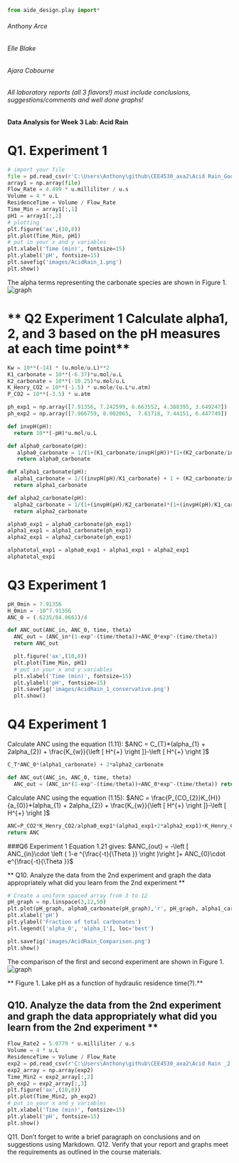 ```python
from aide_design.play import*
```
###### Anthony Arce
###### Elle Blake
###### Ajara Cobourne

###### All laboratory reports (all 3 flavors!) must include conclusions, suggestions/comments and well done graphs!

#### **Data Analysis for Week 3 Lab: Acid Rain**
# **Q1. Experiment 1**
```python
# import your file
file = pd.read_csv(r'C:\Users\Anthony\github\CEE4530_axa2\Acid Rain_Good Data.csv') # the second experiment, I'm calling it #1 since we're treating it as #1 for analysis
array1 = np.array(file)
Flow_Rate = 4.499 * u.milliliter / u.s
Volume = 4 * u.L
ResidenceTime = Volume / Flow_Rate
Time_Min = array1[:,1]
pH1 = array1[:,2]
# plotting
plt.figure('ax',(10,8))
plt.plot(Time_Min, pH1)
# put in your x and y variables
plt.xlabel('Time (min)', fontsize=15)
plt.ylabel('pH', fontsize=15)
plt.savefig('images/AcidRain_1.png')
plt.show()

```
The alpha terms representing the carbonate species are shown in Figure 1.
 ![graph](images/AcidRain_1.png)

# ** Q2 Experiment 1 Calculate alpha1, 2, and 3 based on the pH measures at each time point**
```python
Kw = 10**(-14) * (u.mole/u.L)**2
K1_carbonate = 10**(-6.37)*u.mol/u.L
K2_carbonate = 10**(-10.25)*u.mol/u.L
K_Henry_CO2 = 10**(-1.5) * u.mole/(u.L*u.atm)
P_CO2 = 10**(-3.5) * u.atm

ph_exp1 = np.array([7.91356, 7.242599, 6.663552, 4.388395, 3.649247])
ph_exp2 = np.array([7.966759, 8.002065,  7.61718, 7.44151, 6.447749])

def invpH(pH):
  return 10**(-pH)*u.mol/u.L

def alpha0_carbonate(pH):
   alpha0_carbonate = 1/(1+(K1_carbonate/invpH(pH))*(1+(K2_carbonate/invpH(pH))))
   return alpha0_carbonate

def alpha1_carbonate(pH):
  alpha1_carbonate = 1/((invpH(pH)/K1_carbonate) + 1 + (K2_carbonate/invpH(pH)))
  return alpha1_carbonate

def alpha2_carbonate(pH):
  alpha2_carbonate = 1/(1+(invpH(pH)/K2_carbonate)*(1+(invpH(pH)/K1_carbonate)))
  return alpha2_carbonate

alpha0_exp1 = alpha0_carbonate(ph_exp1)
alpha1_exp1 = alpha1_carbonate(ph_exp1)
alpha2_exp1 = alpha2_carbonate(ph_exp1)

alphatotal_exp1 = alpha0_exp1 + alpha1_exp1 + alpha2_exp1
alphatotal_exp1
```

# **Q3 Experiment 1**
```python
pH_0min = 7.91356
H_0min = -10^7.91356
ANC_0 = (.6235/84.0661)/4

def ANC_out(ANC_in, ANC_0, time, theta)
  ANC_out = (ANC_in*(1-exp^-(time/theta))+ANC_0*exp^-(time/theta))
  return ANC_out

  plt.figure('ax',(10,8))
  plt.plot(Time_Min, pH1)
  # put in your x and y variables
  plt.xlabel('Time (min)', fontsize=15)
  plt.ylabel('pH', fontsize=15)
  plt.savefig('images/AcidRain_1_conservative.png')
  plt.show()

```
# **Q4 Experiment 1**

Calculate ANC using the equation (1.11):
$ANC = C_{T}*(alpha_{1} + 2alpha_{2}) + \frac{K_{w}}{\left [ H^{+} \right ]}-\left [ H^{+} \right ]$

```python
C_T*ANC_0*(alpha1_carbonate) + 2*alpha2_carbonate

def ANC_out(ANC_in, ANC_0, time, theta)
  ANC_out = (ANC_in*(1-exp^-(time/theta))+ANC_0*exp^-(time/theta)) return ANC_out

```



Calculate ANC using the equation (1.15):
  $ANC = \frac{P_{CO_{2}}K_{H}}{a_{0}}*(alpha_{1} + 2alpha_{2}) + \frac{K_{w}}{\left [ H^{+} \right ]}-\left [ H^{+} \right ]$
```python
ANC=P_CO2*K_Henry_CO2/alpha0_exp1*(alpha1_exp1+2*alpha2_exp1)+K_Henry_CO2/H_0min-H_0min
return ANC
```
###Q6 Experiment 1
Equation 1.21 gives: $ANC_{out} = -\left [ ANC_{in}\cdot \left ( 1-e ^{\frac{-t}{\Theta }} \right )\right ]+   ANC_{0}\cdot e^{\frac{-t}{\Theta }}$


** Q10. Analyze the data from the 2nd experiment and graph the data appropriately what did you learn from the 2nd experiment **


```python
# Create a uniform spaced array from 3 to 12
pH_graph = np.linspace(3,12,50)
plt.plot(pH_graph, alpha0_carbonate(pH_graph),'r', pH_graph, alpha1_carbonate(pH_graph),'b')
plt.xlabel('pH')
plt.ylabel('Fraction of total carbonates')
plt.legend(['alpha_0', 'alpha_1'], loc='best')

plt.savefig('images/AcidRain_Comparison.png')
plt.show()
```

The comparison of the first and second experiment are shown in Figure 1.
 ![graph](images/AcidRain_Comparison.png)

** Figure 1. Lake pH as a function of hydraulic residence time(?).**

## Q10. Analyze the data from the 2nd experiment and graph the data appropriately what did you learn from the 2nd experiment **
```python
Flow_Rate2 = 5.0779 * u.milliliter / u.s
Volume = 4 * u.L
ResidenceTime = Volume / Flow_Rate
exp2 = pd.read_csv(r'C:\Users\Anthony\github\CEE4530_axa2\Acid Rain _2.csv')
exp2_array = np.array(exp2)
Time_Min2 = exp2_array[:,2]
ph_exp2 = exp2_array[:,3]
plt.figure('ax',(10,8))
plt.plot(Time_Min2, ph_exp2)
# put in your x and y variables
plt.xlabel('Time (min)', fontsize=15)
plt.ylabel('pH', fontsize=15)
plt.show()
```

Q11. Don’t forget to write a brief paragraph on conclusions and on suggestions using Markdown.
Q12. Verify that your report and graphs meet the requirements as outlined in the course materials.
